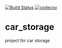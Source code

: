 [![Build Status](https://travis-ci.org/Fireserdg/car_storage.svg?branch=master)](https://travis-ci.org/Fireserdg/car_storage)
[![codecov](https://codecov.io/gh/Fireserdg/car_storage/branch/master/graph/badge.svg)](https://codecov.io/gh/Fireserdg/car_storage)
# car_storage
project for car storage
